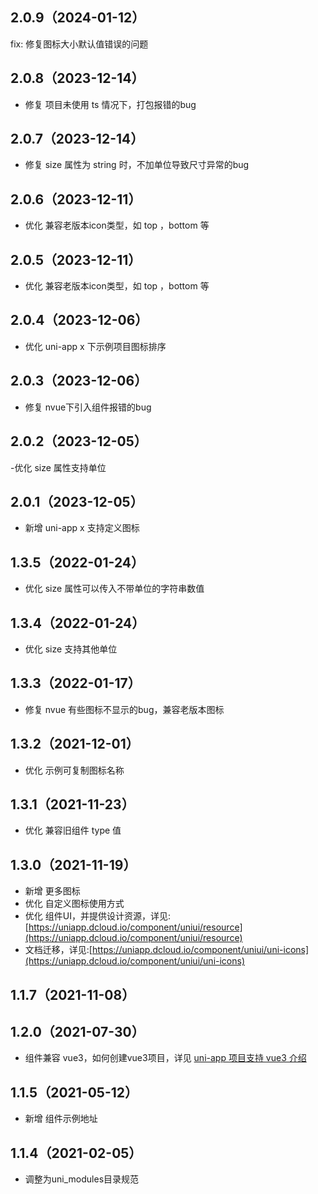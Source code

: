 ## 2.0.9（2024-01-12）

fix: 修复图标大小默认值错误的问题

## 2.0.8（2023-12-14）

- 修复 项目未使用 ts 情况下，打包报错的bug

## 2.0.7（2023-12-14）

- 修复 size 属性为 string 时，不加单位导致尺寸异常的bug

## 2.0.6（2023-12-11）

- 优化 兼容老版本icon类型，如 top ，bottom 等

## 2.0.5（2023-12-11）

- 优化 兼容老版本icon类型，如 top ，bottom 等

## 2.0.4（2023-12-06）

- 优化 uni-app x 下示例项目图标排序

## 2.0.3（2023-12-06）

- 修复 nvue下引入组件报错的bug

## 2.0.2（2023-12-05）

-优化 size 属性支持单位

## 2.0.1（2023-12-05）

- 新增 uni-app x 支持定义图标

## 1.3.5（2022-01-24）

- 优化 size 属性可以传入不带单位的字符串数值

## 1.3.4（2022-01-24）

- 优化 size 支持其他单位

## 1.3.3（2022-01-17）

- 修复 nvue 有些图标不显示的bug，兼容老版本图标

## 1.3.2（2021-12-01）

- 优化 示例可复制图标名称

## 1.3.1（2021-11-23）

- 优化 兼容旧组件 type 值

## 1.3.0（2021-11-19）

- 新增 更多图标
- 优化 自定义图标使用方式
- 优化
  组件UI，并提供设计资源，详见:[https://uniapp.dcloud.io/component/uniui/resource](https://uniapp.dcloud.io/component/uniui/resource)
- 文档迁移，详见:[https://uniapp.dcloud.io/component/uniui/uni-icons](https://uniapp.dcloud.io/component/uniui/uni-icons)

## 1.1.7（2021-11-08）

## 1.2.0（2021-07-30）

- 组件兼容 vue3，如何创建vue3项目，详见 [uni-app 项目支持 vue3 介绍](https://ask.dcloud.net.cn/article/37834)

## 1.1.5（2021-05-12）

- 新增 组件示例地址

## 1.1.4（2021-02-05）

- 调整为uni_modules目录规范
